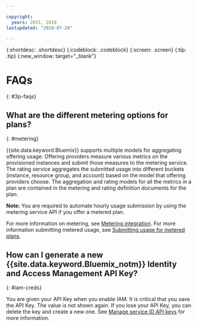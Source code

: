 ```yaml
---

copyright:
  years: 2015, 2018
lastupdated: "2018-07-20"

---
```


{:shortdesc: .shortdesc}
{:codeblock: .codeblock}
{:screen: .screen}
{:tip: .tip}
{:new_window: target="_blank"}

# FAQs
{: #3p-faqs}

## What are the different metering options for plans?
{: #metering}

{{site.data.keyword.Bluemix}} supports multiple models for aggregating offering usage. Offering providers measure various metrics on the provisioned instances and submit those measures to the metering service. The rating service aggregates the submitted usage into different buckets (instance, resource group, and account) based on the model that offering providers choose. The aggregation and rating models for all the metrics in a plan are contained in the metering and rating definition documents for the plan.

**Note:** You are required to automate hourly usage submission by using the metering service API if you offer a metered plan.

For more information on metering, see [Metering integration](/docs/third-party/metering.html#meteringintera). For more information submitting metered usage, see [Submitting usage for metered plans](/docs/third-party/submitusage.html#submitusage).

## How can I generate a new {{site.data.keyword.Bluemix_notm}} Identity and Access Management API Key?
{: #iam-creds}

You are given your API Key when you enable IAM. It is critical that you save the API Key. The value is not shown again. If you lose your API Key, you can delete the key and create a new one. See [Manage service ID API keys](/docs/iam/serviceid_keys.html#serviceidapikeys) for more information. 


